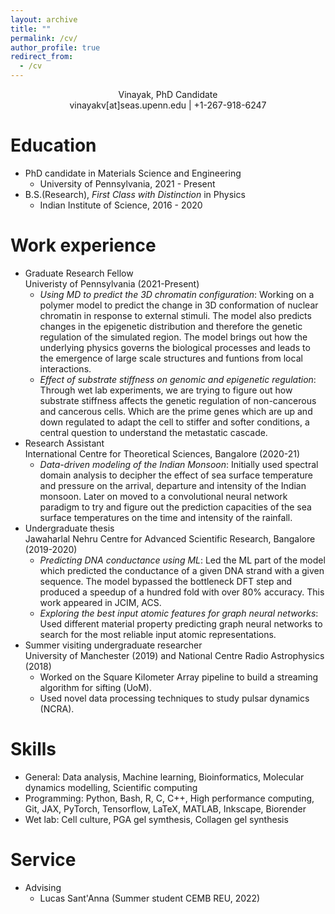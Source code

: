 ```yaml
---
layout: archive
title: ""
permalink: /cv/
author_profile: true
redirect_from:
  - /cv
---
```


<div align="center"> Vinayak, PhD Candidate </div>
<div align="center"> vinayakv[at]seas.upenn.edu | +1-267-918-6247 </div>

Education
=========
* PhD candidate in Materials Science and Engineering 
  * University of Pennsylvania, 2021 - Present
* B.S.(Research), *First Class with Distinction* in Physics 
  * Indian Institute of Science, 2016 - 2020 

Work experience
===============
* Graduate Research Fellow  
  Univeristy of Pennsylvania (2021-Present)
  * _Using MD to predict the 3D chromatin configuration_: Working on a polymer model to predict the change in 3D conformation of nuclear chromatin in response to external stimuli. The model also predicts changes in the epigenetic distribution and therefore the genetic regulation of the simulated region. The model brings out how the underlying physics governs the biological processes and leads to the emergence of large scale structures and funtions from local interactions.
  * _Effect of substrate stiffness on genomic and epigenetic regulation_: Through wet lab experiments, we are trying to figure out how substrate stiffness affects the genetic regulation of non-cancerous and cancerous cells. Which are the prime genes which are up and down regulated to adapt the cell to stiffer and softer conditions, a central question to understand the metastatic cascade.    
* Research Assistant  
  International Centre for Theoretical Sciences, Bangalore (2020-21)  
  * _Data-driven modeling of the Indian Monsoon_: Initially used spectral domain analysis to decipher the effect of sea surface temperature and pressure on the arrival, departure and intensity of the Indian monsoon. Later on moved to a convolutional neural network paradigm to try and figure out the prediction capacities of the sea surface temperatures on the time and intensity of the rainfall. 
* Undergraduate thesis  
  Jawaharlal Nehru Centre for Advanced Scientific Research, Bangalore (2019-2020)
  * _Predicting DNA conductance using ML_: Led the ML part of the model which predicted the conductance of a given DNA strand with a given sequence. The model bypassed the bottleneck DFT step and produced a speedup of a hundred fold with over 80% accuracy. This work appeared in JCIM, ACS.
  * _Exploring the best input atomic features for graph neural networks_: Used different material property predicting graph neural networks to search for the most reliable input atomic representations.  
* Summer visiting undergraduate researcher  
  University of Manchester (2019) and National Centre Radio Astrophysics (2018)
  * Worked on the Square Kilometer Array pipeline to build a streaming algorithm for sifting (UoM).
  * Used novel data processing techniques to study pulsar dynamics (NCRA). 

Skills
===============
* General: Data analysis, Machine learning, Bioinformatics, Molecular dynamics modelling, Scientific computing
* Programming: Python, Bash, R, C, C++, High performance computing, Git, JAX, PyTorch, Tensorflow, LaTeX, MATLAB, Inkscape, Biorender
* Wet lab: Cell culture, PGA gel symthesis, Collagen gel synthesis

Service
===============
* Advising
  * Lucas Sant'Anna (Summer student CEMB REU, 2022)

